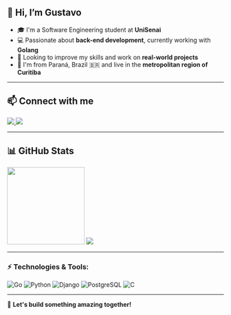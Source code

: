 ## 👋 Hi, I’m Gustavo

- 🎓 I'm a Software Engineering student at **UniSenai**
- 💻 Passionate about **back-end development**, currently working with **Golang**
- 🚀 Looking to improve my skills and work on **real-world projects**
- 📍 I'm from Paraná, Brazil 🇧🇷 and live in the **metropolitan region of Curitiba**

---

## 📫 Connect with me
<div>
  <a href="https://www.linkedin.com/in/gustavo-de-souza-124b26194/" target="_blank">
    <img loading="lazy" src="https://img.shields.io/badge/-LinkedIn-%230077B5?style=for-the-badge&logo=linkedin&logoColor=white">
  </a>
  <a href="https://github.com/Gustavoss150" target="_blank">
    <img loading="lazy" src="https://img.shields.io/badge/-GitHub-%23181717?style=for-the-badge&logo=github&logoColor=white">
  </a>
</div>

---

## 📊 GitHub Stats
<div> 
  <img loading="lazy" height="180em" src="https://github-readme-stats.vercel.app/api?username=Gustavoss150&show_icons=true&theme=tokyonight&count_private=true&cache_seconds=86400"/> 
  <img src="https://metrics.lecoq.io/Gustavoss150?template=classic&languages=1&introduction=1&languages.limit=10&languages.sections=most-used&languages.colors=github&languages.threshold=0%25&config.timezone=America%2FSao_Paulo"/>

</div>

---
### ⚡ Technologies & Tools:
![Go](https://img.shields.io/badge/-Go-00ADD8?style=flat-square&logo=go&logoColor=white)
![Python](https://img.shields.io/badge/-Python-3776AB?style=flat-square&logo=python&logoColor=white)
![Django](https://img.shields.io/badge/-Django-092E20?style=flat-square&logo=django&logoColor=white)
![PostgreSQL](https://img.shields.io/badge/-PostgreSQL-336791?style=flat-square&logo=postgresql&logoColor=white)
![C](https://img.shields.io/badge/-C-A8B9CC?style=flat-square&logo=c&logoColor=white)

---

🚀 **Let's build something amazing together!**
